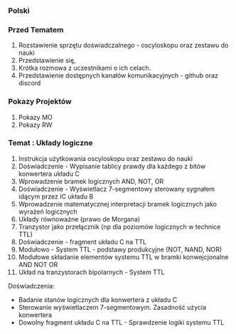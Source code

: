 ### Polski

### Przed Tematem

1. Rozstawienie sprzętu doświadczalnego - oscyloskopu oraz zestawu do nauki
2. Przedstawienie się,
3. Krótka rozmowa z uczestnikami o ich celach. 
4. Przedstawienie dostępnych kanałów komunikacyjnych - github oraz discord

### Pokazy Projektów

1. Pokazy MO
2. Pokazy RW

### Temat : Układy logiczne

1. Instrukcja użytkowania oscyloskopu oraz zestawu do nauki
2. Doświadczenie - Wypisanie tablicy prawdy dla każdego z bitów konwertera układu C
3. Wprowadzenie bramek logicznych AND, NOT, OR
4. Doświadczenie - Wyświetlacz 7-segmentowy sterowany sygnałem idącym przez IC układu B
5. Wprowadzenie matematycznej interpretacji bramek logicznych jako wyrażeń logicznych
6. Układy równoważne (prawo de Morgana)
7. Tranzystor jako przełącznik (np dla poziomów logicznych w technice TTL)
8. Doświadczenie - fragment układu C na TTL
9. Modułowo - System TTL - podstawy produkcyjne (NOT, NAND, NOR)
10. Modułowe składanie elementów systemu TTL w bramki konwejcjonalne AND NOT OR
11. Układ na tranzystorach bipolarnych - System TTL 

Doświadczenia:
- Badanie stanów logicznych dla konwertera z układu C
- Sterowanie wyświetlaczem 7-segmentowym. Zasadność użycia konwertera
- Dowolny fragment układu C na TTL - Sprawdzenie logiki systemu TTL
